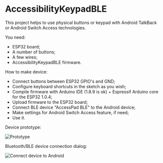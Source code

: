 # AccessibilityKeypadBLE

This project helps to use physical buttons or keypad with Android TalkBack or Android Switch Access technologies.

You need:
- ESP32 board;
- A number of buttons;
- A few wires;
- AccessibilityKeypadBLE firmware.

How to make device:
- Connect buttons between ESP32 GPIO's and GND;
- Configure keyboard shortcuts in the sketch as you wish;
- Compile firmware with Arduino IDE (1.8.9 is ok) + Espressif Arduino core for the ESP32 1.0.4;
- Upload firmware to the ESP32 board; 
- Connect BLE device "AccessPad BLE" to the Android device;
- Make settings for Android Switch Access feature, if need; 
- Use it.

Device prototype:

![Prototype](https://user-images.githubusercontent.com/12827470/111041727-b68be580-844a-11eb-8dbc-0f94b9277f78.png)

Bluetooth/BLE device connection dialog:

![Connect device to Android](https://user-images.githubusercontent.com/12827470/111041734-c1467a80-844a-11eb-8451-ab689d014fc5.png)
